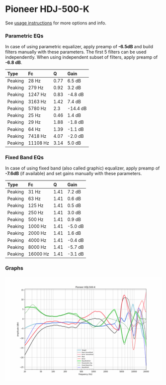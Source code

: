 # Pioneer HDJ-500-K
See [usage instructions](https://github.com/jaakkopasanen/AutoEq#usage) for more options and info.

### Parametric EQs
In case of using parametric equalizer, apply preamp of **-6.5dB** and build filters manually
with these parameters. The first 5 filters can be used independently.
When using independent subset of filters, apply preamp of **-6.8 dB**.

| Type    | Fc       |    Q | Gain     |
|:--------|:---------|:-----|:---------|
| Peaking | 28 Hz    | 0.77 | 6.5 dB   |
| Peaking | 279 Hz   | 0.92 | 3.2 dB   |
| Peaking | 1247 Hz  | 0.83 | -4.8 dB  |
| Peaking | 3163 Hz  | 1.42 | 7.4 dB   |
| Peaking | 5780 Hz  | 2.3  | -14.4 dB |
| Peaking | 25 Hz    | 0.46 | 1.4 dB   |
| Peaking | 29 Hz    | 1.88 | -1.8 dB  |
| Peaking | 64 Hz    | 1.39 | -1.1 dB  |
| Peaking | 7418 Hz  | 4.07 | -2.0 dB  |
| Peaking | 11108 Hz | 3.14 | 5.0 dB   |

### Fixed Band EQs
In case of using fixed band (also called graphic) equalizer, apply preamp of **-7.6dB**
(if available) and set gains manually with these parameters.

| Type    | Fc       |    Q | Gain    |
|:--------|:---------|:-----|:--------|
| Peaking | 31 Hz    | 1.41 | 7.2 dB  |
| Peaking | 63 Hz    | 1.41 | 0.6 dB  |
| Peaking | 125 Hz   | 1.41 | 0.5 dB  |
| Peaking | 250 Hz   | 1.41 | 3.0 dB  |
| Peaking | 500 Hz   | 1.41 | 0.9 dB  |
| Peaking | 1000 Hz  | 1.41 | -5.0 dB |
| Peaking | 2000 Hz  | 1.41 | 1.6 dB  |
| Peaking | 4000 Hz  | 1.41 | -0.4 dB |
| Peaking | 8000 Hz  | 1.41 | -5.7 dB |
| Peaking | 16000 Hz | 1.41 | -3.1 dB |

### Graphs
![](./Pioneer%20HDJ-500-K.png)